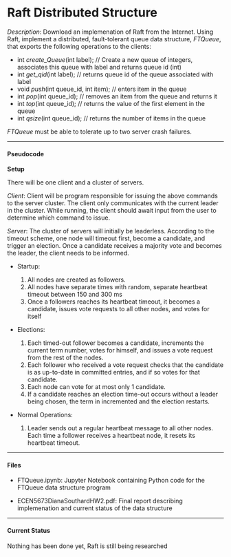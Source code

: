 # Raft Distributed Structure

*Description*: Download an implemenation of Raft from the Internet. Using Raft, implement a distributed, fault-tolerant queue data structure, _FTQueue_, that exports the following operations to the clients:

- int _create\_Queue_(int label); // Create a new queue of integers, associates this queue with label and returns queue id (int)
- int _get\_qid_(int label); // returns queue id of the queue associated with label
- void _push_(int queue\_id, int item); // enters item in the queue
- int _pop_(int queue\_id); // removes an item from the queue and returns it
- int _top_(int queue\_id); // returns the value of the first element in the queue
- int _qsize_(int queue\_id); // returns the number of items in the queue

_FTQueue_ must be able to tolerate up to two server crash failures.

***

#### Pseudocode

**Setup**

There will be one client and a cluster of servers.

*Client*: Client will be program responsible for issuing the above commands to the server cluster. The client only communicates with
the current leader in the cluster. While running, the client should await input from the user to determine which command to issue.

*Server*: The cluster of servers will initially be leaderless. According to the timeout scheme, one node will timeout first, become a candidate, and trigger an election. Once a candidate receives a majority vote and becomes the leader, the client needs to be informed.
- Startup:
  1. All nodes are created as followers.
  2. All nodes have separate times with random, separate heartbeat timeout between 150 and 300 ms
  3. Once a followers reaches its heartbeat timeout, it becomes a candidate, issues vote requests to all other nodes, and votes for itself

- Elections:
  1. Each timed-out follower becomes a candidate, increments the current term number, votes for himself, and issues a vote request from the rest of the nodes.
  2. Each follower who received a vote request checks that the candidate is as up-to-date in committed entries, and if so votes for that candidate.
  3. Each node can vote for at most only 1 candidate.
  4. If a candidate reaches an election time-out occurs without a leader being chosen, the term in incremented and the election restarts.

- Normal Operations:
  1. Leader sends out a regular heartbeat message to all other nodes. Each time a follower receives a heartbeat node, it resets its heartbeat timeout.

***

#### Files

- FTQueue.ipynb: Jupyter Notebook containing Python code for the FTQueue data structure program

- ECEN5673DianaSouthardHW2.pdf: Final report describing implemenation and current status of the data structure

***

#### Current Status

Nothing has been done yet, Raft is still being researched
